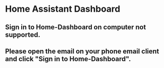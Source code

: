 # Home Assistant Dashboard

## Sign in to Home-Dashboard on computer not supported.

## Please open the email on your phone email client and click "Sign in to Home-Dashboard".